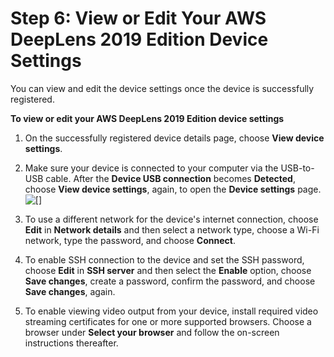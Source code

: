 # Step 6: View or Edit Your AWS DeepLens 2019 Edition Device Settings<a name="deeplens-v11-device-view-or-edit-settings"></a>

You can view and edit the device settings once the device is successfully registered\.

**To view or edit your AWS DeepLens 2019 Edition device settings**

1. On the successfully registered device details page, choose **View device settings**\.

1. Make sure your device is connected to your computer via the USB\-to\-USB cable\. After the **Device USB connection** becomes **Detected**, choose **View device settings**, again, to open the **Device settings** page\.  
![\[\]](http://docs.aws.amazon.com/deeplens/latest/dg/images/v1.1-device-settings-page.png)

1. To use a different network for the device's internet connection, choose **Edit** in **Network details** and then select a network type, choose a Wi\-Fi network, type the password, and choose **Connect**\.

1. To enable SSH connection to the device and set the SSH password, choose **Edit** in **SSH server** and then select the **Enable** option, choose **Save changes**, create a password, confirm the password, and choose **Save changes**, again\.

1. To enable viewing video output from your device, install required video streaming certificates for one or more supported browsers\. Choose a browser under **Select your browser** and follow the on\-screen instructions thereafter\.